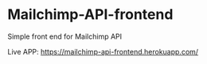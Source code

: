 # Mailchimp-API-frontend
Simple front end for Mailchimp API

Live APP: https://mailchimp-api-frontend.herokuapp.com/
